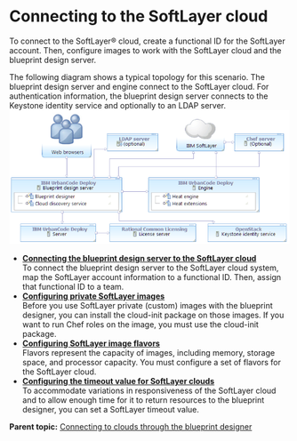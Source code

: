 # Connecting to the SoftLayer cloud

To connect to the SoftLayer® cloud, create a functional ID for the SoftLayer account. Then, configure images to work with the SoftLayer cloud and the blueprint design server.

The following diagram shows a typical topology for this scenario. The blueprint design server and engine connect to the SoftLayer cloud. For authentication information, the blueprint design server connects to the Keystone identity service and optionally to an LDAP server.![A topology that includes the blueprint design server, the engine, SoftLayer, a Keystone server, and an optional LDAP server](../images/cloud_connect_softlayer_a.gif)



-   **[Connecting the blueprint design server to the SoftLayer cloud](../../com.ibm.edt.doc/topics/cloud_connect_softlayer_server.md)**  
To connect the blueprint design server to the SoftLayer cloud system, map the SoftLayer account information to a functional ID. Then, assign that functional ID to a team.
-   **[Configuring private SoftLayer images](../../com.ibm.edt.doc/topics/cloud_connect_softlayer_images.md)**  
Before you use SoftLayer private \(custom\) images with the blueprint designer, you can install the cloud-init package on those images. If you want to run Chef roles on the image, you must use the cloud-init package.
-   **[Configuring SoftLayer image flavors](../../com.ibm.edt.doc/topics/cloud_connect_softlayer_flavors.md)**  
Flavors represent the capacity of images, including memory, storage space, and processor capacity. You must configure a set of flavors for the SoftLayer cloud.
-   **[Configuring the timeout value for SoftLayer clouds](../../com.ibm.edt.doc/topics/softlayer_timeout.md)**  
To accommodate variations in responsiveness of the SoftLayer cloud and to allow enough time for it to return resources to the blueprint designer, you can set a SoftLayer timeout value.

**Parent topic:** [Connecting to clouds through the blueprint designer](../../com.ibm.edt.doc/topics/security_cloud_connection.md)

